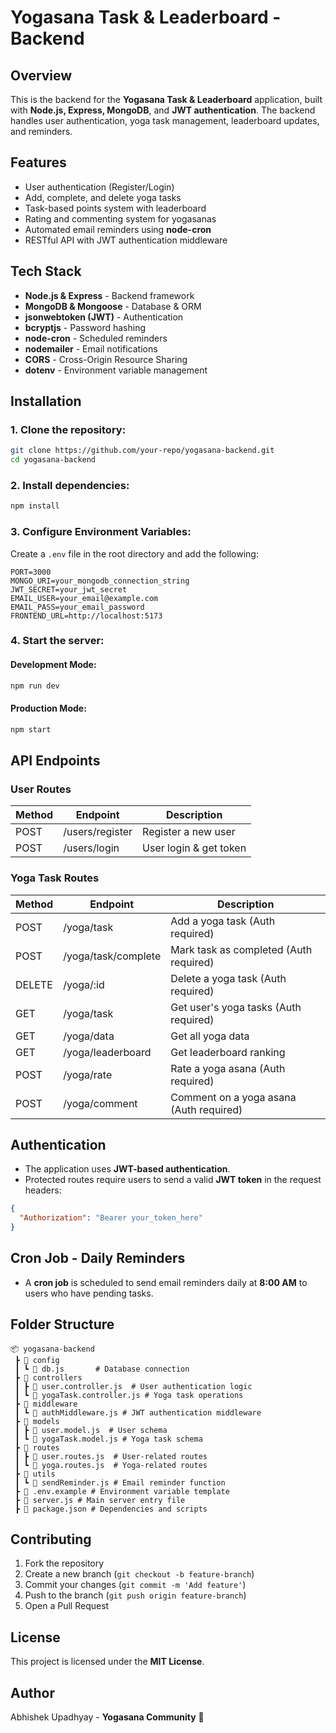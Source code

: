 # Yogasana Task & Leaderboard - Backend

## Overview
This is the backend for the **Yogasana Task & Leaderboard** application, built with **Node.js, Express, MongoDB**, and **JWT authentication**. The backend handles user authentication, yoga task management, leaderboard updates, and reminders.

## Features
- User authentication (Register/Login)
- Add, complete, and delete yoga tasks
- Task-based points system with leaderboard
- Rating and commenting system for yogasanas
- Automated email reminders using **node-cron**
- RESTful API with JWT authentication middleware

## Tech Stack
- **Node.js & Express** - Backend framework
- **MongoDB & Mongoose** - Database & ORM
- **jsonwebtoken (JWT)** - Authentication
- **bcryptjs** - Password hashing
- **node-cron** - Scheduled reminders
- **nodemailer** - Email notifications
- **CORS** - Cross-Origin Resource Sharing
- **dotenv** - Environment variable management

## Installation
### 1. Clone the repository:
```sh
git clone https://github.com/your-repo/yogasana-backend.git
cd yogasana-backend
```

### 2. Install dependencies:
```sh
npm install
```

### 3. Configure Environment Variables:
Create a `.env` file in the root directory and add the following:
```env
PORT=3000
MONGO_URI=your_mongodb_connection_string
JWT_SECRET=your_jwt_secret
EMAIL_USER=your_email@example.com
EMAIL_PASS=your_email_password
FRONTEND_URL=http://localhost:5173
```

### 4. Start the server:
#### Development Mode:
```sh
npm run dev
```
#### Production Mode:
```sh
npm start
```

## API Endpoints
### User Routes
| Method | Endpoint     | Description         |
|--------|-------------|---------------------|
| POST   | /users/register | Register a new user |
| POST   | /users/login | User login & get token |

### Yoga Task Routes
| Method | Endpoint     | Description         |
|--------|-------------|---------------------|
| POST   | /yoga/task | Add a yoga task (Auth required) |
| POST   | /yoga/task/complete | Mark task as completed (Auth required) |
| DELETE | /yoga/:id | Delete a yoga task (Auth required) |
| GET    | /yoga/task | Get user's yoga tasks (Auth required) |
| GET    | /yoga/data | Get all yoga data |
| GET    | /yoga/leaderboard | Get leaderboard ranking |
| POST   | /yoga/rate | Rate a yoga asana (Auth required) |
| POST   | /yoga/comment | Comment on a yoga asana (Auth required) |

## Authentication
- The application uses **JWT-based authentication**.
- Protected routes require users to send a valid **JWT token** in the request headers:
```json
{
  "Authorization": "Bearer your_token_here"
}
```

## Cron Job - Daily Reminders
- A **cron job** is scheduled to send email reminders daily at **8:00 AM** to users who have pending tasks.

## Folder Structure
```
📦 yogasana-backend
 ┣ 📂 config
 ┃ ┗ 📜 db.js       # Database connection
 ┣ 📂 controllers
 ┃ ┣ 📜 user.controller.js  # User authentication logic
 ┃ ┗ 📜 yogaTask.controller.js # Yoga task operations
 ┣ 📂 middleware
 ┃ ┗ 📜 authMiddleware.js # JWT authentication middleware
 ┣ 📂 models
 ┃ ┣ 📜 user.model.js  # User schema
 ┃ ┗ 📜 yogaTask.model.js # Yoga task schema
 ┣ 📂 routes
 ┃ ┣ 📜 user.routes.js  # User-related routes
 ┃ ┗ 📜 yoga.routes.js  # Yoga-related routes
 ┣ 📂 utils
 ┃ ┗ 📜 sendReminder.js # Email reminder function
 ┣ 📜 .env.example # Environment variable template
 ┣ 📜 server.js # Main server entry file
 ┣ 📜 package.json # Dependencies and scripts
```

## Contributing
1. Fork the repository
2. Create a new branch (`git checkout -b feature-branch`)
3. Commit your changes (`git commit -m 'Add feature'`)
4. Push to the branch (`git push origin feature-branch`)
5. Open a Pull Request

## License
This project is licensed under the **MIT License**.

## Author
Abhishek Upadhyay - **Yogasana Community** 🚀

